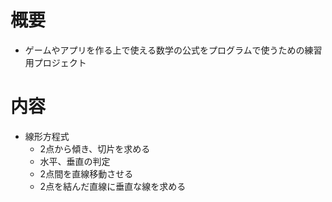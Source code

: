 # 概要
- ゲームやアプリを作る上で使える数学の公式をプログラムで使うための練習用プロジェクト

# 内容
- 線形方程式
  - 2点から傾き、切片を求める
  - 水平、垂直の判定
  - 2点間を直線移動させる
  - 2点を結んだ直線に垂直な線を求める

